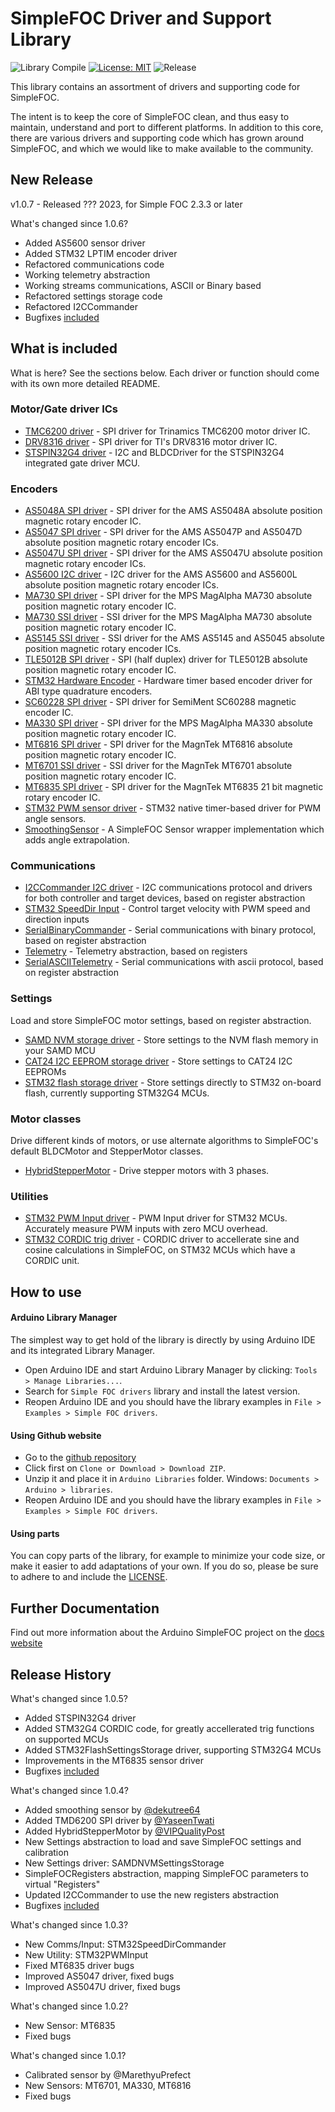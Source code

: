 # SimpleFOC Driver and Support Library

![Library Compile](https://github.com/simplefoc/Arduino-FOC-drivers/workflows/Library%20Compile/badge.svg)
[![License: MIT](https://img.shields.io/badge/License-MIT-yellow.svg)](https://opensource.org/licenses/MIT)
![Release](https://www.ardu-badge.com/badge/SimpleFOCDrivers.svg?)

This library contains an assortment of drivers and supporting code for SimpleFOC.

The intent is to keep the core of SimpleFOC clean, and thus easy to maintain, understand and port to different platforms. In addition to this core, there are various drivers and supporting code which has grown around SimpleFOC, and which we would like to make available to the community.

## New Release

v1.0.7 - Released ??? 2023, for Simple FOC 2.3.3 or later


What's changed since 1.0.6?
- Added AS5600 sensor driver
- Added STM32 LPTIM encoder driver
- Refactored communications code
- Working telemetry abstraction
- Working streams communications, ASCII or Binary based
- Refactored settings storage code
- Refactored I2CCommander
- Bugfixes [included](https://github.com/simplefoc/Arduino-FOC-drivers/issues?q=is%3Aissue+milestone%3A1.0.7+)


## What is included

What is here? See the sections below. Each driver or function should come with its own more detailed README.

### Motor/Gate driver ICs

 - [TMC6200 driver](src/drivers/tmc6200/) - SPI driver for Trinamics TMC6200 motor driver IC.
 - [DRV8316 driver](src/drivers/drv8316/) - SPI driver for TI's DRV8316 motor driver IC.
 - [STSPIN32G4 driver](src/drivers/stspin32g4/) - I2C and BLDCDriver for the STSPIN32G4 integrated gate driver MCU.

### Encoders

 - [AS5048A SPI driver](src/encoders/as5048a/) - SPI driver for the AMS AS5048A absolute position magnetic rotary encoder IC.
 - [AS5047 SPI driver](src/encoders/as5047/) - SPI driver for the AMS AS5047P and AS5047D absolute position magnetic rotary encoder ICs.
 - [AS5047U SPI driver](src/encoders/as5047u/) - SPI driver for the AMS AS5047U absolute position magnetic rotary encoder ICs.
 - [AS5600 I2C driver](src/encoders/as5600/) - I2C driver for the AMS AS5600 and AS5600L absolute position magnetic rotary encoder ICs.
 - [MA730 SPI driver](src/encoders/ma730/) - SPI driver for the MPS MagAlpha MA730 absolute position magnetic rotary encoder IC.
 - [MA730 SSI driver](src/encoders/ma730/) - SSI driver for the MPS MagAlpha MA730 absolute position magnetic rotary encoder IC.
 - [AS5145 SSI driver](src/encoders/as5145/) - SSI driver for the AMS AS5145 and AS5045 absolute position magnetic rotary encoder ICs.
 - [TLE5012B SPI driver](src/encoders/tle5012b/) - SPI (half duplex) driver for TLE5012B absolute position magnetic rotary encoder IC.
 - [STM32 Hardware Encoder](src/encoders/stm32hwencoder/) - Hardware timer based encoder driver for ABI type quadrature encoders.
 - [SC60228 SPI driver](src/encoders/sc60228/) - SPI driver for SemiMent SC60288 magnetic encoder IC.
 - [MA330 SPI driver](src/encoders/ma330/) - SPI driver for the MPS MagAlpha MA330 absolute position magnetic rotary encoder IC.
 - [MT6816 SPI driver](src/encoders/mt6816/) - SPI driver for the MagnTek MT6816 absolute position magnetic rotary encoder IC.
 - [MT6701 SSI driver](src/encoders/mt6701/) - SSI driver for the MagnTek MT6701 absolute position magnetic rotary encoder IC.
 - [MT6835 SPI driver](src/encoders/mt6835/) - SPI driver for the MagnTek MT6835 21 bit magnetic rotary encoder IC.
 - [STM32 PWM sensor driver](src/encoders/stm32pwmsensor/) - STM32 native timer-based driver for PWM angle sensors.
 - [SmoothingSensor](src/encoders/smoothing/) - A SimpleFOC Sensor wrapper implementation which adds angle extrapolation.

### Communications

 - [I2CCommander I2C driver](src/comms/i2c/) - I2C communications protocol and drivers for both controller and target devices, based on register abstraction
 - [STM32 SpeedDir Input](src/comms/stm32speeddir/) - Control target velocity with PWM speed and direction inputs
 - [SerialBinaryCommander](src/comms/serial/) - Serial communications with binary protocol, based on register abstraction
 - [Telemetry](src/comms/telemetry/) - Telemetry abstraction, based on registers
 - [SerialASCIITelemetry](src/comms/serial/) - Serial communications with ascii protocol, based on register abstraction

### Settings

Load and store SimpleFOC motor settings, based on register abstraction.

 - [SAMD NVM storage driver](src/settings/samd/) - Store settings to the NVM flash memory in your SAMD MCU
 - [CAT24 I2C EEPROM storage driver](src/settings/i2c/) - Store settings to CAT24 I2C EEPROMs
 - [STM32 flash storage driver](src/settings/stm32/) - Store settings directly to STM32 on-board flash, currently supporting STM32G4 MCUs.

### Motor classes

Drive different kinds of motors, or use alternate algorithms to SimpleFOC's default BLDCMotor and StepperMotor classes.

 - [HybridStepperMotor](motors/HybridStepperMotor/) - Drive stepper motors with 3 phases.


### Utilities

 - [STM32 PWM Input driver](src/utilities/stm32pwm/) - PWM Input driver for STM32 MCUs. Accurately measure PWM inputs with zero MCU overhead.
 - [STM32 CORDIC trig driver](src/utilities/stm32math/) - CORDIC driver to accellerate sine and cosine calculations in SimpleFOC, on STM32 MCUs which have a CORDIC unit.

## How to use

#### Arduino Library Manager 
The simplest way to get hold of the library is directly by using Arduino IDE and its integrated Library Manager. 
- Open Arduino IDE and start Arduino Library Manager by clicking: `Tools > Manage Libraries...`.
- Search for `Simple FOC drivers` library and install the latest version.
- Reopen Arduino IDE and you should have the library examples in `File > Examples > Simple FOC drivers`.

#### Using Github website 
- Go to the [github repository](https://github.com/simplefoc/Arduino-FOC-drivers)
- Click first on `Clone or Download > Download ZIP`. 
- Unzip it and place it in `Arduino Libraries` folder. Windows: `Documents > Arduino > libraries`.  
- Reopen Arduino IDE and you should have the library examples in `File > Examples > Simple FOC drivers`.

#### Using parts

You can copy parts of the library, for example to minimize your code size, or make it easier to add adaptations of your own.
If you do so, please be sure to adhere to and include the [LICENSE](https://github.com/simplefoc/Arduino-FOC-drivers/LICENSE).


## Further Documentation

Find out more information about the Arduino SimpleFOC project on the [docs website](https://docs.simplefoc.com/) 

## Release History

What's changed since 1.0.5?
- Added STSPIN32G4 driver
- Added STM32G4 CORDIC code, for greatly accellerated trig functions on supported MCUs
- Added STM32FlashSettingsStorage driver, supporting STM32G4 MCUs
- Improvements in the MT6835 sensor driver
- Bugfixes [included](https://github.com/simplefoc/Arduino-FOC-drivers/issues?q=is%3Aissue+milestone%3A1.0.6+)

What's changed since 1.0.4?
- Added smoothing sensor by [@dekutree64](https://github.com/dekutree64)
- Added TMD6200 SPI driver by [@YaseenTwati](https://github.com/YaseenTwati)
- Added HybridStepperMotor by [@VIPQualityPost](https://github.com/VIPQualityPost)
- New Settings abstraction to load and save SimpleFOC settings and calibration
- New Settings driver: SAMDNVMSettingsStorage
- SimpleFOCRegisters abstraction, mapping SimpleFOC parameters to virtual "Registers"
- Updated I2CCommander to use the new registers abstraction
- Bugfixes [included](https://github.com/simplefoc/Arduino-FOC-drivers/issues?q=is%3Aissue+milestone%3A1.0.5+)

What's changed since 1.0.3?
- New Comms/Input: STM32SpeedDirCommander
- New Utility: STM32PWMInput
- Fixed MT6835 driver bugs
- Improved AS5047 driver, fixed bugs
- Improved AS5047U driver, fixed bugs

What's changed since 1.0.2?
- New Sensor: MT6835
- Fixed bugs

What's changed since 1.0.1?
- Calibrated sensor by @MarethyuPrefect
- New Sensors: MT6701, MA330, MT6816
- Fixed bugs
